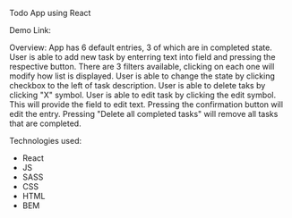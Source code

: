 Todo App using React

Demo Link:

Overview:
  App has 6 default entries, 3 of which are in completed state.
  User is able to add new task by enterring text into field and pressing the respective button.
  There are 3 filters available, clicking on each one will modify how list is displayed.
  User is able to change the state by clicking checkbox to the left of task description.
  User is able to delete taks by clicking "X" symbol.
  User is able to edit task by clicking the edit symbol. This will provide the field to edit text. Pressing the confirmation button will edit the entry.
  Pressing "Delete all completed tasks" will remove all tasks that are completed.


Technologies used:
- React
- JS
- SASS
- CSS
- HTML
- BEM
